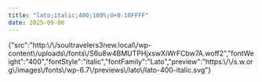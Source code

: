 ```yaml
---
title: "lato;italic;400;100%;U+0-10FFFF"
date: 2025-09-06
---
```


{"src":"http:\\/\\/soultravelers3new.local\\/wp-content\\/uploads\\/fonts\\/S6u8w4BMUTPHjxswXiWrFCbw7A.woff2","fontWeight":"400","fontStyle":"italic","fontFamily":"Lato","preview":"https:\\/\\/s.w.org\\/images\\/fonts\\/wp-6.7\\/previews\\/lato\\/lato-400-italic.svg"}
